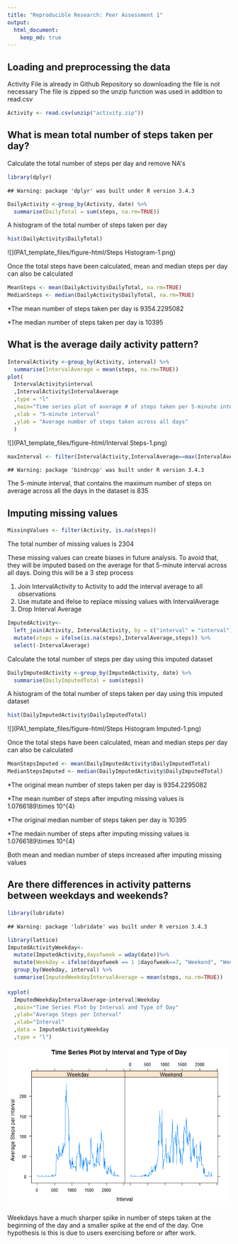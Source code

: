 ```yaml
---
title: "Reproducible Research: Peer Assessment 1"
output: 
  html_document:
    keep_md: true
---
```



## Loading and preprocessing the data
Activity File is already in Github Repository so downloading the file is not necessary
The file is zipped so the unzip function was used in addition to read.csv


```r
Activity <- read.csv(unzip("activity.zip"))
```

## What is mean total number of steps taken per day?
Calculate the total number of steps per day and remove NA's

```r
library(dplyr)
```

```
## Warning: package 'dplyr' was built under R version 3.4.3
```

```r
DailyActivity <-group_by(Activity, date) %>%
  summarise(DailyTotal = sum(steps, na.rm=TRUE))
```

A histogram of the total number of steps taken per day

```r
hist(DailyActivity$DailyTotal)
```

![](PA1_template_files/figure-html/Steps Histogram-1.png)<!-- -->


Once the total steps have been calculated, mean and median steps per day can also be calculated

```r
MeanSteps <- mean(DailyActivity$DailyTotal, na.rm=TRUE)
MedianSteps <- median(DailyActivity$DailyTotal, na.rm=TRUE)
```
 
*The mean number of steps taken per day is 9354.2295082

*The median number of steps taken per day is 10395


## What is the average daily activity pattern?


```r
IntervalActivity <-group_by(Activity, interval) %>%
  summarise(IntervalAverage = mean(steps, na.rm=TRUE))
plot(
  IntervalActivity$interval
  ,IntervalActivity$IntervalAverage
  ,type = "l"
  ,main="Time series plot of average # of steps taken per 5-minute interval"
  ,xlab = "5-minute interval"
  ,ylab = "Average number of steps taken across all days"
  )
```

![](PA1_template_files/figure-html/Interval Steps-1.png)<!-- -->



```r
maxInterval <- filter(IntervalActivity,IntervalAverage==max(IntervalAverage))
```

```
## Warning: package 'bindrcpp' was built under R version 3.4.3
```
The 5-minute interval, that contains the maximum number of steps on average across all the days in the dataset is 835

## Imputing missing values


```r
MissingValues <- filter(Activity, is.na(steps))
```
The total number of missing values is 2304

These missing values can create biases in future analysis.  To avoid that, they will be imputed based on the average for that 5-minute interval across all days. Doing this will be a 3 step process

1. Join IntervalActivity to Activity to add the interval average to all observations
2. Use mutate and ifelse to replace missing values with IntervalAverage
3. Drop Interval Average


```r
ImputedActivity<- 
  left_join(Activity, IntervalActivity, by = c("interval" = "interval")) %>%
  mutate(steps = ifelse(is.na(steps),IntervalAverage,steps)) %>%
  select(-IntervalAverage)
```

Calculate the total number of steps per day using this imputed dataset

```r
DailyImputedActivity <-group_by(ImputedActivity, date) %>%
  summarise(DailyImputedTotal = sum(steps))
```

A histogram of the total number of steps taken per day using this imputed dataset

```r
hist(DailyImputedActivity$DailyImputedTotal)
```

![](PA1_template_files/figure-html/Steps Histogram Imputed-1.png)<!-- -->


Once the total steps have been calculated, mean and median steps per day can also be calculated

```r
MeanStepsImputed <- mean(DailyImputedActivity$DailyImputedTotal)
MedianStepsImputed <- median(DailyImputedActivity$DailyImputedTotal)
```
 
*The original mean number of steps taken per day is 9354.2295082

*The mean number of steps after imputing missing values is 1.0766189\times 10^{4}

*The original median number of steps taken per day is 10395

*The medain number of steps after imputing missing values is 1.0766189\times 10^{4}

Both mean and median number of steps increased after imputing missing values


## Are there differences in activity patterns between weekdays and weekends?



```r
library(lubridate)
```

```
## Warning: package 'lubridate' was built under R version 3.4.3
```

```r
library(lattice)
ImputedActivityWeekday<- 
  mutate(ImputedActivity,dayofweek = wday(date))%>%
  mutate(Weekday = ifelse(dayofweek == 1 |dayofweek==7, "Weekend", "Weekday")) %>%
  group_by(Weekday, interval) %>%
  summarise(ImputedWeekdayIntervalAverage = mean(steps, na.rm=TRUE))

xyplot(
  ImputedWeekdayIntervalAverage~interval|Weekday
  ,main="Time Series Plot by Interval and Type of Day"
  ,ylab="Average Steps per Interval"
  ,xlab="Interval"
  ,data = ImputedActivityWeekday
  ,type = "l")
```

![](PA1_template_files/figure-html/weekdays-1.png)<!-- -->

Weekdays have a much sharper spike in number of steps taken at the beginning of the day and a smaller spike at the end of the day.  One hypothesis is this is due to users exercising before or after work.

